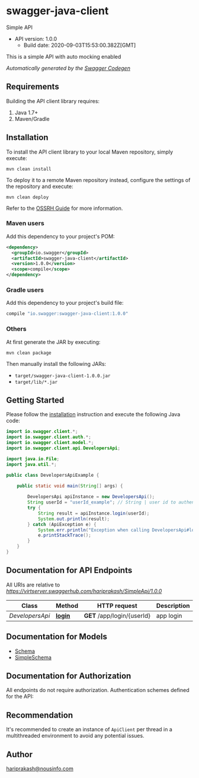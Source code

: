 # swagger-java-client

Simple  API
- API version: 1.0.0
  - Build date: 2020-09-03T15:53:00.382Z[GMT]

This is a simple API with auto mocking enabled


*Automatically generated by the [Swagger Codegen](https://github.com/swagger-api/swagger-codegen)*


## Requirements

Building the API client library requires:
1. Java 1.7+
2. Maven/Gradle

## Installation

To install the API client library to your local Maven repository, simply execute:

```shell
mvn clean install
```

To deploy it to a remote Maven repository instead, configure the settings of the repository and execute:

```shell
mvn clean deploy
```

Refer to the [OSSRH Guide](http://central.sonatype.org/pages/ossrh-guide.html) for more information.

### Maven users

Add this dependency to your project's POM:

```xml
<dependency>
  <groupId>io.swagger</groupId>
  <artifactId>swagger-java-client</artifactId>
  <version>1.0.0</version>
  <scope>compile</scope>
</dependency>
```

### Gradle users

Add this dependency to your project's build file:

```groovy
compile "io.swagger:swagger-java-client:1.0.0"
```

### Others

At first generate the JAR by executing:

```shell
mvn clean package
```

Then manually install the following JARs:

* `target/swagger-java-client-1.0.0.jar`
* `target/lib/*.jar`

## Getting Started

Please follow the [installation](#installation) instruction and execute the following Java code:

```java
import io.swagger.client.*;
import io.swagger.client.auth.*;
import io.swagger.client.model.*;
import io.swagger.client.api.DevelopersApi;

import java.io.File;
import java.util.*;

public class DevelopersApiExample {

    public static void main(String[] args) {
        
        DevelopersApi apiInstance = new DevelopersApi();
        String userId = "userId_example"; // String | user id to authenticate
        try {
            String result = apiInstance.login(userId);
            System.out.println(result);
        } catch (ApiException e) {
            System.err.println("Exception when calling DevelopersApi#login");
            e.printStackTrace();
        }
    }
}
```

## Documentation for API Endpoints

All URIs are relative to *https://virtserver.swaggerhub.com/hariprakash/SimpleApi/1.0.0*

Class | Method | HTTP request | Description
------------ | ------------- | ------------- | -------------
*DevelopersApi* | [**login**](docs/DevelopersApi.md#login) | **GET** /app/login/{userId} | app login

## Documentation for Models

 - [Schema](docs/Schema.md)
 - [SimpleSchema](docs/SimpleSchema.md)

## Documentation for Authorization

All endpoints do not require authorization.
Authentication schemes defined for the API:

## Recommendation

It's recommended to create an instance of `ApiClient` per thread in a multithreaded environment to avoid any potential issues.

## Author

hariprakash@nousinfo.com
